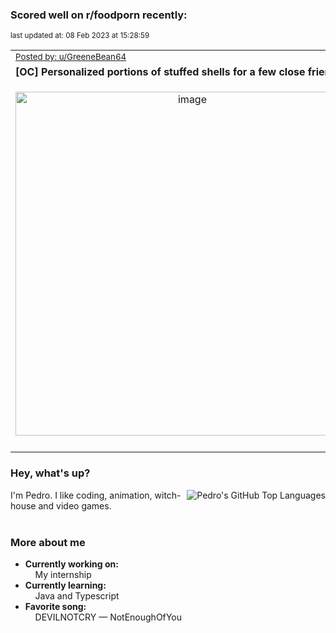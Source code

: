 ### Scored well on r/foodporn recently:

<p align="left"><sub>last updated at: 08 Feb 2023 at 15:28:59</sub></p>

|   |
| --- |
| <sub>[Posted by: u/GreeneBean64][source]</sub> |
| **[OC] Personalized portions of stuffed shells for a few close friends** | 
|<p align="center"> <img alt="image" src="https://i.redd.it/bc4ppw67joga1.jpg" width="550" /> </p>|
|   |

### Hey, what's up?
<img align="right" alt="Pedro's GitHub Top Languages" src="https://github-readme-stats.vercel.app/api/top-langs/?username=PedrosUsername&exclude_repo=HW2&layout=compact" />

I'm Pedro. I like coding, animation, witch-house and video games.<br><br>

### More about me
- **Currently working on:**  
&nbsp;&nbsp;&nbsp;&nbsp;My internship
- **Currently learning:**  
&nbsp;&nbsp;&nbsp;&nbsp;Java and Typescript
- **Favorite song:**  
&nbsp;&nbsp;&nbsp;&nbsp;DEVILNOTCRY — NotEnoughOfYou<br><br>

  



  
  
  
[linkedin]: https://linkedin.com/in/pedro-h-r-gomes-8a487b14a/
[gmail]: mailto:pilique11@gmail.com
[source]: https://reddit.com/r/FoodPorn/comments/10vj44e/oc_personalized_portions_of_stuffed_shells_for_a/
[redditAPI]: https://www.reddit.com/dev/api/